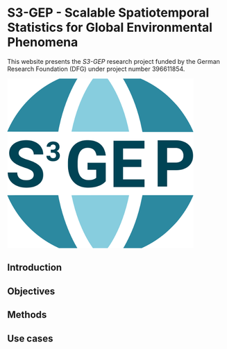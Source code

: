 # S3-GEP - Scalable Spatiotemporal Statistics for Global Environmental Phenomena

This website presents the _S3-GEP_ research project funded by the German Research Foundation (DFG) under project number 396611854.





![](s3gep_logo.png)



## Introduction



## Objectives



## Methods




## Use cases